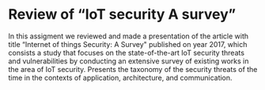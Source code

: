 # Review of “IoT security A survey”
In this assigment we reviewed and made a presentation of the article with title “Internet of things Security: A Survey" published on year 2017, which consists a study that focuses on the state-of-the-art IoT security threats and vulnerabilities by conducting an extensive survey of existing works in the area of IoT security. Presents the taxonomy of the security threats of the time in the contexts of application, architecture, and communication.
